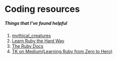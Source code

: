 # Coding resources  
##### Things that I've found helpful  
1. [mythical_creatures](https://josh.works/turing-backend-prep-01-intro)
1. [Learn Ruby the Hard Way](https://learnrubythehardway.org/book/preface.html)
1. [The Ruby Docs](https://ruby-doc.org/)
1. [TK on Medium(Learning Ruby from Zero to Hero)](https://medium.com/the-renaissance-developer/learning-ruby-from-zero-to-hero-2cf06da45396)
